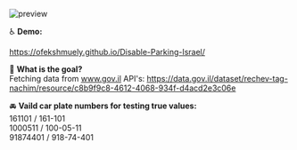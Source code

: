 
![preview](https://i.imgur.com/2Ar0jym.png) 


:wheelchair: **Demo:**

https://ofekshmuely.github.io/Disable-Parking-Israel/

📘 **What is the goal?**<br>
Fetching data from www.gov.il API's:
https://data.gov.il/dataset/rechev-tag-nachim/resource/c8b9f9c8-4612-4068-934f-d4acd2e3c06e


🚘 **Vaild car plate numbers for testing true values:**
<br>161101 / 161-101 
<br>1000511 / 100-05-11 
<br>91874401 / 918-74-401

